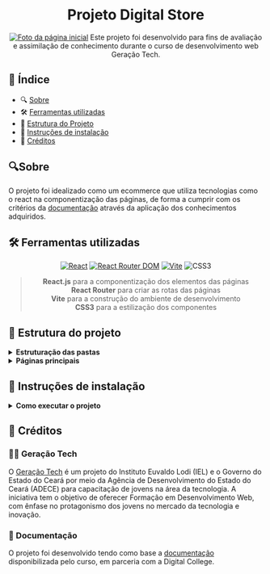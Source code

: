 <div align="center">
  <h1>Projeto Digital Store</h1>
  <a href="https://rymelo.github.io/Projeto-DS-Frontend/" target="_blank"><img alt="Foto da página inicial" src="https://github.com/user-attachments/assets/afffdc20-78ab-41d3-b751-f515eb468990"></a>
Este projeto foi desenvolvido para fins de avaliação e assimilação de conhecimento durante o curso de desenvolvimento web Geração Tech. 
</div>

## 📑 Índice

- 🔍 [Sobre](#sobre)
- 🛠️ [Ferramentas utilizadas](#%EF%B8%8F-ferramentas-utilizadas)
- 📁 [Estrutura do Projeto](#-estrutura-do-projeto)
- 🚀 [Instruções de instalação](#-instruções-de-instalação)
- 🙌 [Créditos](#-créditos)

## 🔍Sobre
O projeto foi idealizado como um ecommerce que utiliza tecnologias como o react na componentização das páginas, de forma a cumprir com os critérios da [documentação](#-créditos) através da aplicação dos conhecimentos adquiridos.

## 🛠️ Ferramentas utilizadas

<div align="center">
  
<a href="https://react.dev/">![React](https://img.shields.io/badge/React-20232A?style=for-the-badge&logo=react&logoColor=61DAFB)</a>
<a href="https://reactrouter.com/">![React Router DOM](https://img.shields.io/badge/React%20Router%20DOM-CA4245?style=for-the-badge&logo=react-router&logoColor=white)</a>
<a href="https://vite.dev/">![Vite](https://img.shields.io/badge/Vite-646CFF?style=for-the-badge&logo=vite&logoColor=white)</a>
![CSS3](https://img.shields.io/badge/CSS3-1572B6?style=for-the-badge&logo=css&logoColor=white)

>  **React.js** para a componentização dos elementos das páginas</br>
>  **React Router** para criar as rotas das páginas</br>
>  **Vite** para a construção do ambiente de desenvolvimento</br>
>  **CSS3** para a estilização dos componentes</br>


</div>

## 📁 Estrutura do projeto


<details>
  <summary><strong>Estruturação das pastas</strong></summary>

### Dos diretórios principais do projeto:
```
├── src/
│   ├── paths/
│   │   ├── paths
│   ├── components/
│   │   ├── BuyBox
│   │   ├── FilterGroup
│   │   ├── FilterOrderBy
│   │   ├── Footer
│   │   ├── Gallery
│   │   ├── Header
│   │   ├── Informations
│   │   ├── Logo
│   │   ├── ProductCard
│   │   ├── ProductListing
│   │   ├── ProductOptions
│   │   ├── Section
│   │   └── SpecialOffer
│   ├── data/
│   │   ├── db
│   ├── layouts/
│   │   ├── layout
│   ├── pages/
│   │   ├── HomePage
│   │   ├── NotFoundPage
│   │   ├── ProductViewPage
│   │   └── ProductListingPage
│   └── styles/
│       ├── BuyBox
│       ├── Colecoes
│       ├── ColecoesIcone
│       ├── FilterGroup
│       ├── FilterOrderBy
│       ├── Footer
│       ├── Gallery
│       ├── Header
│       ├── ListingPageFilters
│       ├── Logo
│       ├── NotFoundPage
│       ├── ProductCard
│       ├── ProductListing
│       ├── ProductOptions
│       ├── ProductViewPage
│       ├── Section
│       └── SpecialOffer
├── App.js
└── index.js
```

</details>

<details>
  <summary><strong>Páginas principais</strong></summary>

### Página inicial (homepage)
<a href="https://rymelo.github.io/Projeto-DS-Frontend/" target="_blank"><img alt="Foto da página inicial" src="https://github.com/user-attachments/assets/afffdc20-78ab-41d3-b751-f515eb468990"></a>
### Página 404 (NotFoundPage)
<a href="https://rymelo.github.io/Projeto-DS-Frontend/#/NotFound" target="_blank"><img alt="Foto da página inicial" src="https://github.com/user-attachments/assets/4357df49-77a4-4f0d-9b28-ebe9b2a4ade6"></a>
### Página de visualização do produto (ProdutViewPage)
<a href="https://rymelo.github.io/Projeto-DS-Frontend/#/produtos" target="_blank"><img alt="Foto da página de visualização de produtos" src="https://github.com/user-attachments/assets/6e000409-a38f-466c-b431-a1b9dc2625ce"></a>
### Página de listagem do produtos (ProductListingPage)
<a href="https://rymelo.github.io/Projeto-DS-Frontend/#/produto/1" target="_blank"><img alt="Foto da página inicial" src="https://github.com/user-attachments/assets/37b3b30e-84e0-415e-ba28-5f9a0350e43f"></a>



</details>

## 🚀 Instruções de instalação
<details>
  <summary><strong>Como executar o projeto</strong></summary>

1.  **Clonar o repositório:**
    * Crie uma pasta na área de trabalho
    * Abra o terminal do seu editor de código ou terminal GIT
    
    ```bash
    git clone https://github.com/Rymelo/Projeto-DS-Frontend
    ```

2.  **Entre na pasta do projeto:**

    ```bash
    cd Projeto-DS-Frontend
    ```

3.  **Instale as dependências:**

    ```bash
    npm install
    ```

4.  **Execute o projeto localmente:**

    ```bash
    npm run dev
    ```

5.  **Cole a URL do terminal no navegador**


</details>

## 🙌 Créditos

### 👨‍🏫 Geração Tech
O [Geração Tech](https://geracaotech.iel-ce.org.br/) é um projeto do Instituto Euvaldo Lodi (IEL) e o Governo do Estado do Ceará por meio da Agência de Desenvolvimento do Estado do Ceará (ADECE) para capacitação de jovens na área da tecnologia. 
A iniciativa tem o objetivo de oferecer Formação em Desenvolvimento Web, com ênfase no protagonismo dos jovens no mercado da tecnologia e inovação.

### 📃 Documentação
O projeto foi desenvolvido tendo como base a [documentação](https://github.com/digitalcollegebr/projeto-digital-store) disponibilizada pelo curso, em parceria com a Digital College.

